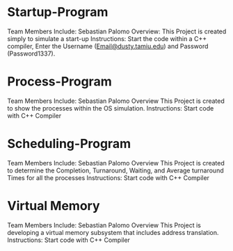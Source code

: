 # Startup-Program
Team Members Include: Sebastian Palomo
Overview: This Project is created simply to simulate a start-up
Instructions: Start the code within a C++ compiler, Enter the Username (Email@dusty.tamiu.edu) and Password (Password1337).  

# Process-Program
Team Members Include: Sebastian Palomo
Overview This Project is created to show the processes within the OS simulation.
Instructions: Start code with C++ Compiler

# Scheduling-Program
Team Members Include: Sebastian Palomo
Overview This Project is created to determine the Completion, Turnaround, Waiting, and Average turnaround Times for all the processes
Instructions: Start code with C++ Compiler

# Virtual Memory
Team Members Include: Sebastian Palomo
Overview This Project is developing a virtual memory subsystem that includes address translation.
Instructions: Start code with C++ Compiler
